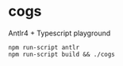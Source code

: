 
# cogs

Antlr4 + Typescript playground

```
npm run-script antlr
npm run-script build && ./cogs
```